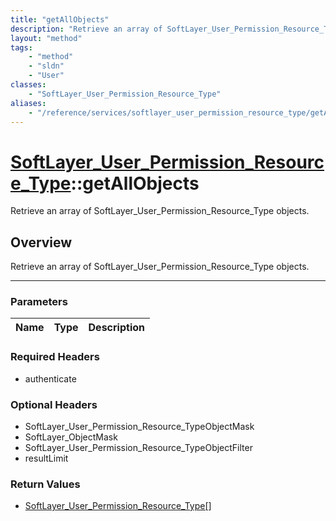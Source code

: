 ```yaml
---
title: "getAllObjects"
description: "Retrieve an array of SoftLayer_User_Permission_Resource_Type objects."
layout: "method"
tags:
    - "method"
    - "sldn"
    - "User"
classes:
    - "SoftLayer_User_Permission_Resource_Type"
aliases:
    - "/reference/services/softlayer_user_permission_resource_type/getAllObjects"
---
```

# [SoftLayer_User_Permission_Resource_Type](/reference/services/SoftLayer_User_Permission_Resource_Type)::getAllObjects

Retrieve an array of SoftLayer_User_Permission_Resource_Type objects. 


## Overview 
Retrieve an array of SoftLayer_User_Permission_Resource_Type objects. 

-----

### Parameters 
|Name | Type | Description |
| --- | --- | --- |


### Required Headers
* authenticate


### Optional Headers
* SoftLayer_User_Permission_Resource_TypeObjectMask
* SoftLayer_ObjectMask
* SoftLayer_User_Permission_Resource_TypeObjectFilter
* resultLimit

### Return Values
* <a href='/reference/datatypes/SoftLayer_User_Permission_Resource_Type'>SoftLayer_User_Permission_Resource_Type[] </a>




